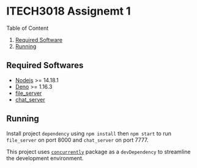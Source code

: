 # ITECH3018 Assignemt 1

Table of Content

1. [Required Software](#required-softwares)
2. [Running](#running)

## Required Softwares

- [Nodejs](https://nodejs.org/en/) >= 14.18.1
- [Deno](https://deno.land/) >= 1.16.3
- [file_server](https://deno.land/manual@v1.13.2/examples/file_server)
- [chat_server](https://cdn.jsdelivr.net/gh/ITECH3108FedUni/assignment_api/chat_server.js)

## Running

Install project `dependency` using `npm install` then `npm start` to run `file_server` on port 8000 and `chat_server` on port 7777.

This project uses [`concurrently`](https://www.npmjs.com/package/concurrently) package as a `devDependency` to streamline the development environment.
